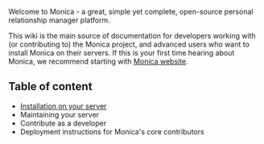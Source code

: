 Welcome to Monica - a great, simple yet complete, open-source personal relationship manager platform.

This wiki is the main source of documentation for developers working with (or contributing to) the Monica project, and advanced users who want to install Monica on their servers. If this is your first time hearing about Monica, we recommend starting with [Monica website](https://monicahq.com).

## Table of content

* [Installation on your server](Installation-instructions)
* Maintaining your server
* Contribute as a developer
* Deployment instructions for Monica's core contributors